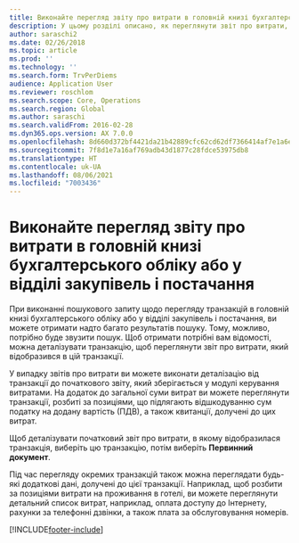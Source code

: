 ```yaml
---
title: Виконайте перегляд звіту про витрати в головній книзі бухгалтерського обліку або у відділі закупівель і постачання
description: У цьому розділі описано, як переглянути звіт про витрати, в якому відобразилася транзакція.
author: saraschi2
ms.date: 02/26/2018
ms.topic: article
ms.prod: ''
ms.technology: ''
ms.search.form: TrvPerDiems
audience: Application User
ms.reviewer: roschlom
ms.search.scope: Core, Operations
ms.search.region: Global
ms.author: saraschi
ms.search.validFrom: 2016-02-28
ms.dyn365.ops.version: AX 7.0.0
ms.openlocfilehash: 8d660d372bf4421da21b42889cfc62cd62df7366414af7e1a6efe4747033a29b
ms.sourcegitcommit: 7f8d1e7a16af769adb43d1877c28fdce53975db8
ms.translationtype: HT
ms.contentlocale: uk-UA
ms.lasthandoff: 08/06/2021
ms.locfileid: "7003436"
---
```

# <a name="view-an-expense-report-from-general-ledger-or-procurement-and-sourcing"></a>Виконайте перегляд звіту про витрати в головній книзі бухгалтерського обліку або у відділі закупівель і постачання

При виконанні пошукового запиту щодо перегляду транзакцій в головній книзі бухгалтерського обліку або у відділі закупівель і постачання, ви можете отримати надто багато результатів пошуку. Тому, можливо, потрібно буде звузити пошук. Щоб отримати потрібні вам відомості, можна деталізувати транзакцію, щоб переглянути звіт про витрати, який відобразився в цій транзакції.

У випадку звітів про витрати ви можете виконати деталізацію від транзакції до початкового звіту, який зберігається у модулі керування витратами. На додаток до загальної суми витрат ви можете переглянути транзакції, розбиті за позиціями, що підлягають відшкодуванню сум податку на додану вартість (ПДВ), а також квитанції, долучені до цих витрат.

Щоб деталізувати початковий звіт про витрати, в якому відобразилася транзакція, виберіть цю транзакцію, потім виберіть **Первинний документ**.

Під час перегляду окремих транзакцій також можна переглядати будь-які додаткові дані, долучені до цієї транзакції. Наприклад, щоб розбити за позиціями витрати на проживання в готелі, ви можете переглянути детальний список витрат, наприклад, оплата доступу до Інтернету, рахунки за телефонні дзвінки, а також плата за обслуговування номерів.


[!INCLUDE[footer-include](../includes/footer-banner.md)]